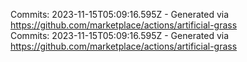 Commits: 2023-11-15T05:09:16.595Z - Generated via https://github.com/marketplace/actions/artificial-grass
<br>
Commits: 2023-11-15T05:09:16.595Z - Generated via https://github.com/marketplace/actions/artificial-grass
<br>
